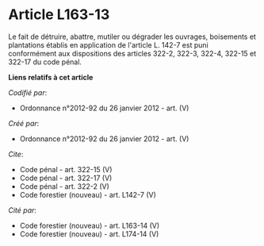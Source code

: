 # Article L163-13

Le fait de détruire, abattre, mutiler ou dégrader les ouvrages, boisements et plantations établis en application de l'article
L. 142-7 est puni conformément aux dispositions des articles 322-2, 322-3, 322-4, 322-15 et 322-17 du code pénal.

**Liens relatifs à cet article**

_Codifié par_:

  - Ordonnance n°2012-92 du 26 janvier 2012 - art. (V)

_Créé par_:

  - Ordonnance n°2012-92 du 26 janvier 2012 - art. (V)

_Cite_:

  - Code pénal - art. 322-15 (V)
  - Code pénal - art. 322-17 (V)
  - Code pénal - art. 322-2 (V)
  - Code forestier (nouveau) - art. L142-7 (V)

_Cité par_:

  - Code forestier (nouveau) - art. L163-14 (V)
  - Code forestier (nouveau) - art. L174-14 (V)
